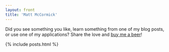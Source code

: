 ```yaml
---
layout: front
title: 'Matt McCormick'
---
```


Did you see something you like, learn something from one of my blog posts, or use one of my applications? Share the love and [buy me a beer](https://cash.me/$mbmccormick)!

{% include posts.html %}
